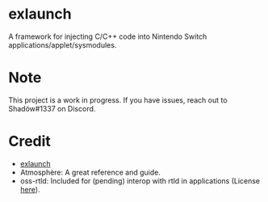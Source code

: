 # exlaunch
A framework for injecting C/C++ code into Nintendo Switch applications/applet/sysmodules.

# Note
This project is a work in progress. If you have issues, reach out to Shadów#1337 on Discord.

# Credit
- [exlaunch](https://github.com/shadowninja108/exlaunch/)
- Atmosphère: A great reference and guide.
- oss-rtld: Included for (pending) interop with rtld in applications (License [here](https://github.com/shadowninja108/exlaunch/blob/main/source/lib/reloc/rtld/LICENSE.txt)).
